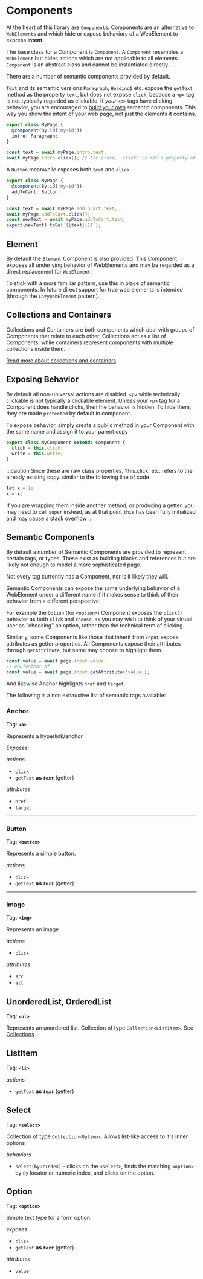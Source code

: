 # Components

At the heart of this library are `Component`s. Components are an alternative to `WebElements`
and which hide or expose behaviors of a WebElement to express **intent**.

The base class for a Component is `Component`. A `Component` resembles a `WebElement` but hides
actions which are not applicable to all elements. `Component` is an abstract class and cannot
be instantiated directly.

There are a number of semantic components provided by default.

`Text` and its semantic versions `Paragraph`, `Heading1` etc. expose the `getText` method
as the property `text`, but does not expose `click`, because a `<p>` tag is not typically regarded
as clickable. If _your_ `<p>` tags have clicking behavior, you are encouraged to [build your own](creating-components)
semantic components. This way you show the intent of your web page, not just the elements it contains.

```ts title='my-page.ts'
export class MyPage {
  @component(By.id('my-id'))
  intro: Paragraph;
}
```

```ts title='my-page.test.ts'
const text = await myPage.intro.text;
await myPage.intro.click(); // tsc error, 'click' is not a property of Paragraph
```

A `Button` meanwhile exposes both `text` and `click`

```ts title='my-page.ts'
export class MyPage {
  @component(By.id('my-id'))
  addToCart: Button;
}
```

```ts title='my-page.test.ts'
const text = await myPage.addToCart.text;
await myPage.addToCart.click();
const newText = await myPage.addToCart.text;
expect(newText).toBe(`${text}(1)`);
```

## Element

By default the `Element` Component is also provided. This Component exposes all underlying behavior of WebElements
and may be regarded as a direct replacement for `WebElement`.

To stick with a more familiar pattern, use this in place of semantic components. In future direct support
for true web elements is intended (through the `LazyWebElement` pattern).

## Collections and Containers

Collections and Containers are both components which deal with groups of Components that relate to each other.
Collections act as a list of Components, while containers represent components with multiple collections inside
them.

[Read more about collections and containers](collections-containers)

## Exposing Behavior

By default all non-universal actions are disabled. `<p>` while technically clickable is not typically a clickable element. Unless your `<p>` tag for a Component does handle clicks, then the behavior
is hidden. To hide them, they are made `protected` by default in
component.

To expose behavior, simply create a public method in your Component
with the same name and assign it to your parent copy

```ts
export class MyComponent extends Component {
  click = this.click;
  write = this.write;
}
```

:::caution
Since these are raw class properties, 'this.click' etc. refers
to the already existing copy. similar to the following line of code

```ts
let x = 1;
x = x;
```

If you are wrapping them inside another method, or producing
a getter, you may need to call `super` instead, as at that point `this` has been fully initialized and may cause a stack overflow
:::

## Semantic Components

By default a number of Semantic Components are provided to represent certain tags, or types. These exist as building
blocks and references but are likely not enough to model a more sophisticated page.

Not every tag currently has a Component, nor is it likely they will.

Semantic Components can expose the same underlying behavior of a WebElement under a different name
if it makes sense to think of their behavior from a different perspective.

For example the `Option` (for `<option>`) Component exposes the `click()` behavior as both `click` and `choose`,
as you may wish to think of your virtual user as "choosing" an option, rather than the technical term of clicking.

Similarly, some Components like those that inherit from `Input` expose attributes as getter properties. All Components
expose their attributes through `getAttribute`, but some may choose to highlight them.

```ts title='some test'
const value = await page.input.value;
// equivalent of
const value = await page.input.getAttribute('value');
```

And likewise Anchor highlights `href` and `target`.

The following is a non exhaustive list of semantic tags available:

### Anchor

Tag: **`<a>`**

Represents a hyperlink/anchor.

_Exposes_:

_actions_

- `click`
- `getText` **as _`text`_** (getter)

_attributes_

- `href`
- `target`

---

### Button

Tag: **`<button>`**

Represents a simple button.

_actions_

- `click`
- `getText` **as _`text`_** (getter)

---

### Image

Tag: **`<img>`**

Represents an image

_actions_

- `click`

_attributes_

- `src`
- `alt`

## UnorderedList, OrderedList

Tag: **`<ul>`**

Represents an unordered list. Collection of type `Collection<ListItem>`. See [Collections](collections-containers)

## ListItem

Tag: **`<li>`**

_actions_

- `getText` **as _`text`_** (getter)

## Select

Tag: **`<select>`**

Collection of type `Collection<Option>`. Allows list-like
access to it's inner options

_behaviors_

- `select(byOrIndex)` - clicks on the `<select>`, finds the matching `<option>` by `By` locator or numeric index, and clicks on the option.

## Option

Tag: **`<option>`**

Simple text type for a form option.

_exposes_

- `click`
- `getText` **as _`text`_** (getter)

_attributes_

- `value`
